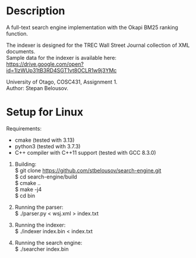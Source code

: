 # Description
A full-text search engine implementation with the Okapi BM25 ranking function.

The indexer is designed for the TREC Wall Street Journal collection of XML documents.  
Sample data for the indexer is available here:  
https://drive.google.com/open?id=1IzWUp31tB3RD4SGT1vt8OCLR1w9j3YMc

University of Otago, COSC431, Assignment 1.  
Author: Stepan Belousov.

# Setup for Linux
Requirements:
- cmake (tested with 3.13)
- python3 (tested with 3.7.3)
- C++ compiler with C++11 support (tested with GCC 8.3.0)

1. Building:  
$ git clone https://github.com/stbelousov/search-engine.git  
$ cd search-engine/build  
$ cmake ..  
$ make -j4  
$ cd bin

2. Running the parser:  
$ ./parser.py < wsj.xml > index.txt

3. Running the indexer:  
$ ./indexer index.bin < index.txt

4. Running the search engine:  
$ ./searcher index.bin
